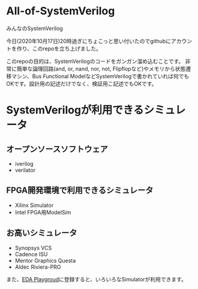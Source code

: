 # All-of-SystemVerilog

みんなのSystemVerilog

今日(2020年10月17日)20時過ぎにちょこっと思い付いたのでgithubにアカウントを作り、このrepoを立ち上げました。

このrepoの目的は、SystemVerilogのコードをガンガン溜め込むことです。
非常に簡単な論理回路(and, or, nand, nor, not, Flipflopなど)やメモリから状態遷移マシン、Bus Functional
ModelなどSystemVerilogで書かれていれば何でもOKです。設計用の記述だけでなく、検証用こ記述でもOKです。

# SystemVerilogが利用できるシミュレータ 
## オープンソースソフトウェア
- iverilog
- verilator

## FPGA開発環境で利用できるシミュレータ
- Xilinx Simulator
- Intel FPGA用ModelSim

## お高いシミュレータ
- Synopsys VCS
- Cadence ISU
- Mentor Graphics Questa
- Aldec Riviera-PRO

また、[EDA Playgroud](https://www.edaplayground.com/)に登録すると、いろいろなSimulatorが利用できます。


